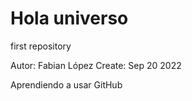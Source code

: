 # Hola universo
first repository

Autor: Fabian López
Create: Sep 20 2022

Aprendiendo a usar GitHub
